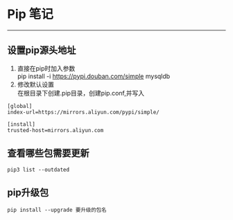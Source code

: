 # Pip 笔记
----
## 设置pip源头地址 
1. 直接在pip时加入参数   
pip install -i https://pypi.douban.com/simple  mysqldb   
2. 修改默认设置   
在根目录下创建.pip目录，创建pip.conf,并写入   
```
[global]
index-url=https://mirrors.aliyun.com/pypi/simple/

[install]
trusted-host=mirrors.aliyun.com
```
## 查看哪些包需要更新

  ```shell
  pip3 list --outdated
  ```

## pip升级包

 ```shell
 pip install --upgrade 要升级的包名
 ```

 
